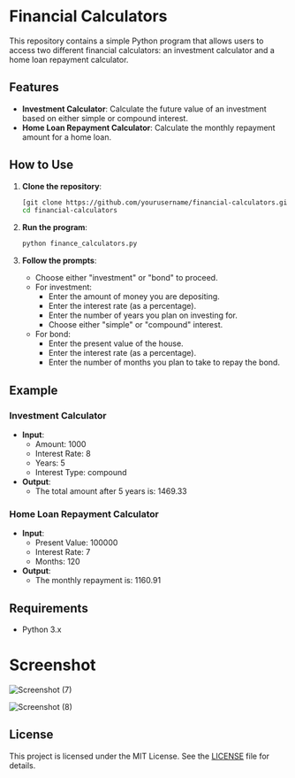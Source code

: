 # Financial Calculators

This repository contains a simple Python program that allows users to access two different financial calculators: an investment calculator and a home loan repayment calculator.

## Features

- **Investment Calculator**: Calculate the future value of an investment based on either simple or compound interest.
- **Home Loan Repayment Calculator**: Calculate the monthly repayment amount for a home loan.

## How to Use

1. **Clone the repository**:
    ```sh
    [git clone https://github.com/yourusername/financial-calculators.git](https://github.com/Euqifout/Calculator.git)
    cd financial-calculators
    ```

2. **Run the program**:
    ```sh
    python finance_calculators.py
    ```

3. **Follow the prompts**:
    - Choose either "investment" or "bond" to proceed.
    - For investment:
        - Enter the amount of money you are depositing.
        - Enter the interest rate (as a percentage).
        - Enter the number of years you plan on investing for.
        - Choose either "simple" or "compound" interest.
    - For bond:
        - Enter the present value of the house.
        - Enter the interest rate (as a percentage).
        - Enter the number of months you plan to take to repay the bond.

## Example

### Investment Calculator
- **Input**:
  - Amount: 1000
  - Interest Rate: 8
  - Years: 5
  - Interest Type: compound
- **Output**:
  - The total amount after 5 years is: 1469.33

### Home Loan Repayment Calculator
- **Input**:
  - Present Value: 100000
  - Interest Rate: 7
  - Months: 120
- **Output**:
  - The monthly repayment is: 1160.91

## Requirements

- Python 3.x

# Screenshot
![Screenshot (7)](https://github.com/Oarabile24/Calculator/assets/169250085/dc41c49f-f258-4bb2-b4f4-b0784c7e523c)

![Screenshot (8)](https://github.com/Oarabile24/Calculator/assets/169250085/a1aef58a-6005-4539-8232-fcd24170cc92)


## License

This project is licensed under the MIT License. See the [LICENSE](LICENSE) file for details.
